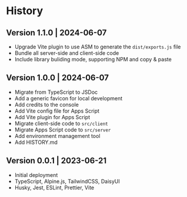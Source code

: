 # History

## Version 1.1.0 | 2024-06-07

- Upgrade Vite plugin to use ASM to generate the `dist/exports.js` file
- Bundle all server-side and client-side code
- Include library buliding mode, supporting NPM and copy & paste

## Version 1.0.0 | 2024-06-07

- Migrate from TypeScript to JSDoc
- Add a generic favicon for local development
- Add credits to the console
- Add Vite config file for Apps Script
- Add Vite plugin for Apps Script
- Migrate client-side code to `src/client`
- Migrate Apps Script code to `src/server`
- Add environment management tool
- Add HISTORY.md

## Version 0.0.1 | 2023-06-21

- Initial deployment
- TypeScript, Alpine.js, TailwindCSS, DaisyUI
- Husky, Jest, ESLint, Prettier, Vite
